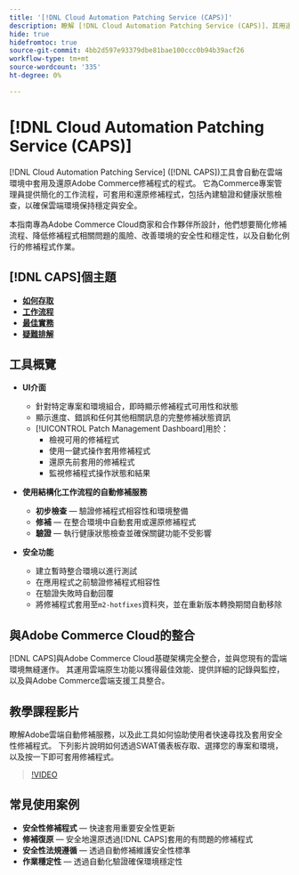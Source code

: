 ```yaml
---
title: '[!DNL Cloud Automation Patching Service (CAPS)]'
description: 瞭解 [!DNL Cloud Automation Patching Service (CAPS)]、其用途、存取方法，以及自動修補的最佳實務
hide: true
hidefromtoc: true
source-git-commit: 4bb2d597e93379dbe81bae100ccc0b94b39acf26
workflow-type: tm+mt
source-wordcount: '335'
ht-degree: 0%

---
```


# [!DNL Cloud Automation Patching Service (CAPS)]

[!DNL Cloud Automation Patching Service] ([!DNL CAPS])工具會自動在雲端環境中套用及還原Adobe Commerce修補程式的程式。 它為Commerce專案管理員提供簡化的工作流程，可套用和還原修補程式，包括內建驗證和健康狀態檢查，以確保雲端環境保持穩定與安全。

本指南專為Adobe Commerce Cloud商家和合作夥伴所設計，他們想要簡化修補流程、降低修補程式相關問題的風險、改善環境的安全性和穩定性，以及自動化例行的修補程式作業。

## [!DNL CAPS]個主題

* **[如何存取](access.md)**
* **[工作流程](workflow.md)**
* **[最佳實務](best-practices.md)**
* **[疑難排解](troubleshooting.md)**

## 工具概覽

* **UI介面**
   * 針對特定專案和環境組合，即時顯示修補程式可用性和狀態
   * 顯示進度、錯誤和任何其他相關訊息的完整修補狀態資訊
   * [!UICONTROL Patch Management Dashboard]用於：
      * 檢視可用的修補程式
      * 使用一鍵式操作套用修補程式
      * 還原先前套用的修補程式
      * 監視修補程式操作狀態和結果

* **使用結構化工作流程的自動修補服務**
   * **初步檢查** — 驗證修補程式相容性和環境整備
   * **修補** — 在整合環境中自動套用或還原修補程式
   * **驗證** — 執行健康狀態檢查並確保關鍵功能不受影響

* **安全功能**
   * 建立暫時整合環境以進行測試
   * 在應用程式之前驗證修補程式相容性
   * 在驗證失敗時自動回覆
   * 將修補程式套用至`m2-hotfixes`資料夾，並在重新版本轉換期間自動移除

## 與Adobe Commerce Cloud的整合

[!DNL CAPS]與Adobe Commerce Cloud基礎架構完全整合，並與您現有的雲端環境無縫運作。 其運用雲端原生功能以獲得最佳效能、提供詳細的記錄與監控，以及與Adobe Commerce雲端支援工具整合。

## 教學課程影片

瞭解Adobe雲端自動修補服務，以及此工具如何協助使用者快速尋找及套用安全性修補程式。 下列影片說明如何透過SWAT儀表板存取、選擇您的專案和環境，以及按一下即可套用修補程式。

>[!VIDEO](https://video.tv.adobe.com/v/3476258/?captions=chi_hant&learn=on&enablevpops)

## 常見使用案例

* **安全性修補程式** — 快速套用重要安全性更新
* **修補復原** — 安全地還原透過[!DNL CAPS]套用的有問題的修補程式
* **安全性法規遵循** — 透過自動修補維護安全性標準
* **作業穩定性** — 透過自動化驗證確保環境穩定性
